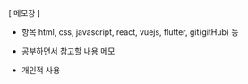 [ 메모장 ]

- 항목
html, css, javascript, react, vuejs, flutter, git(gitHub) 등

- 공부하면서 참고할 내용 메모 
- 개인적 사용

  
